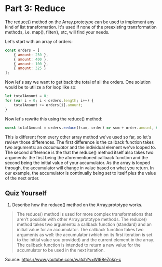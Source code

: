 # Part 3: Reduce #

The reduce() method on the Array.prototype can be used to implement any kind of list transformation. It's used if none of the preexisting transformation methods, i.e. map(), filter(), etc, will find your needs.

Let's start with an array of orders:

```javascript
const orders = [
	{ amount: 250 },
	{ amount: 400 },
	{ amount: 100 },
	{ amount: 325 }
];
```

Now let's say we want to get back the total of all the orders. One solution would be to utilize a for loop like so:

```javascript
let totalAmount = 0;
for (var i = 0; i < orders.length; i++) {
	totalAmount += orders[i].amount;
}
```

Now let's rewrite this using the reduce() method:

```javascript
const totalAmount = orders.reduce((sum, order) => sum + order.amount, 0);
```

This is different from every other array method we've used so far, so let's review those differences. The first difference is the callback function takes two arguments: an *accumulator* and the individual element we've looped to. The second difference is the that the reduce() method itself also takes two arguments: the first being the aforementioned callback function and the second being the initial value of your accumulator. As the array is looped through, the accumulator will change in value based on what you return. In our example, the accumulator is continually being set to itself plus the value of the next order.

## Quiz Yourself ##

1. Describe how the reduce() method on the Array.prototype works.
> The reduce() method is used for more complex transformations that aren't possible with other Array.prototype methods. The reduce() method takes two arguments: a callback function (standard) and an initial value for an accumulator. The callback function takes two arguments as well: the accumulator (which on its first iteration is set to the initial value you provided) and the current element in the array. The callback function is intended to return a new value for the accumulator to be used in the next iteration.

Source: https://www.youtube.com/watch?v=Wl98eZpkp-c
